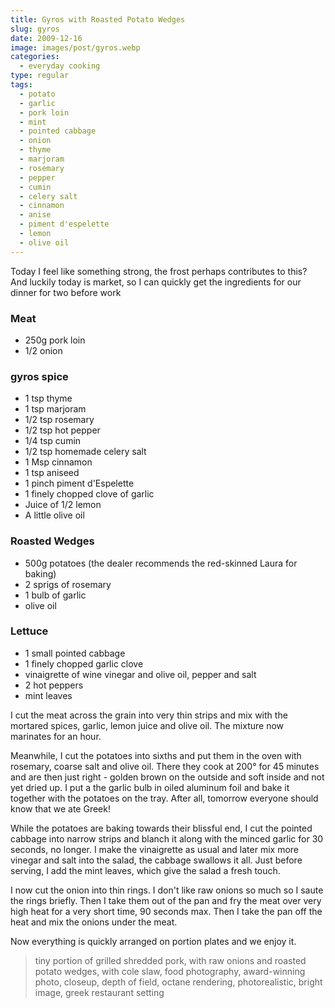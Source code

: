 ```yaml
---
title: Gyros with Roasted Potato Wedges
slug: gyros
date: 2009-12-16
image: images/post/gyros.webp
categories: 
  - everyday cooking
type: regular
tags: 
  - potato
  - garlic
  - pork loin
  - mint
  - pointed cabbage
  - onion
  - thyme
  - marjoram
  - rosemary
  - pepper
  - cumin
  - celery salt
  - cinnamon
  - anise
  - piment d'espelette
  - lemon
  - olive oil
---
```


Today I feel like something strong, the frost perhaps contributes to this? And luckily today is market, so I can quickly get the ingredients for our dinner for two before work

### Meat
* 250g pork loin 
* 1/2 onion   

### gyros spice
* 1 tsp thyme 
* 1 tsp marjoram 
* 1/2 tsp rosemary 
* 1/2 tsp hot pepper 
* 1/4 tsp cumin 
* 1/2 tsp homemade celery salt 
* 1 Msp cinnamon 
* 1 tsp aniseed 
* 1 pinch piment d'Espelette 
* 1 finely chopped clove of garlic 
* Juice of 1/2 lemon 
* A little olive oil

### Roasted Wedges
* 500g potatoes (the dealer recommends the red-skinned Laura for baking) 
* 2 sprigs of rosemary 
* 1 bulb of garlic 
* olive oil

### Lettuce
* 1 small pointed cabbage
* 1 finely chopped garlic clove 
* vinaigrette of wine vinegar and olive oil, pepper and salt 
* 2 hot peppers 
* mint leaves

I cut the meat across the grain into very thin strips and mix with the mortared spices, garlic, lemon juice and olive oil. The mixture now marinates for an hour.

Meanwhile, I cut the potatoes into sixths and put them in the oven with rosemary, coarse salt and olive oil. There they cook at 200° for 45 minutes and are then just right - golden brown on the outside and soft inside and not yet dried up. I put a the garlic bulb in oiled aluminum foil and bake it together with the potatoes on the tray. After all, tomorrow everyone should know that we ate Greek!

While the potatoes are baking towards their blissful end, I cut the pointed cabbage into narrow strips and blanch it along with the minced garlic for 30 seconds, no longer. I make the vinaigrette as usual and later mix more vinegar and salt into the salad, the cabbage swallows it all. Just before serving, I add the mint leaves, which give the salad a fresh touch.

I now cut the onion into thin rings. I don't like raw onions so much so I saute the rings briefly. Then I take them out of the pan and fry the meat over very high heat for a very short time, 90 seconds max. Then I take the pan off the heat and mix the onions under the meat.

Now everything is quickly arranged on portion plates and we enjoy it.

> tiny portion of grilled shredded pork, with raw onions and roasted potato wedges, with cole slaw, food photography, award-winning photo, closeup, depth of field, octane rendering, photorealistic, bright image, greek restaurant setting 

